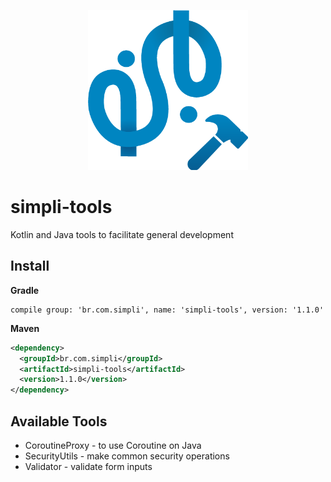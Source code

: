 <p align="center">    
  <img width="256" height="256" src="./logo.png?raw=true" alt="Simpli"/>    
</p> 

# simpli-tools
Kotlin and Java tools to facilitate general development

## Install
**Gradle**
```
compile group: 'br.com.simpli', name: 'simpli-tools', version: '1.1.0'
```
**Maven**
```xml
<dependency>
  <groupId>br.com.simpli</groupId>
  <artifactId>simpli-tools</artifactId>
  <version>1.1.0</version>
</dependency>
```

## Available Tools

- CoroutineProxy - to use Coroutine on Java
- SecurityUtils - make common security operations
- Validator - validate form inputs